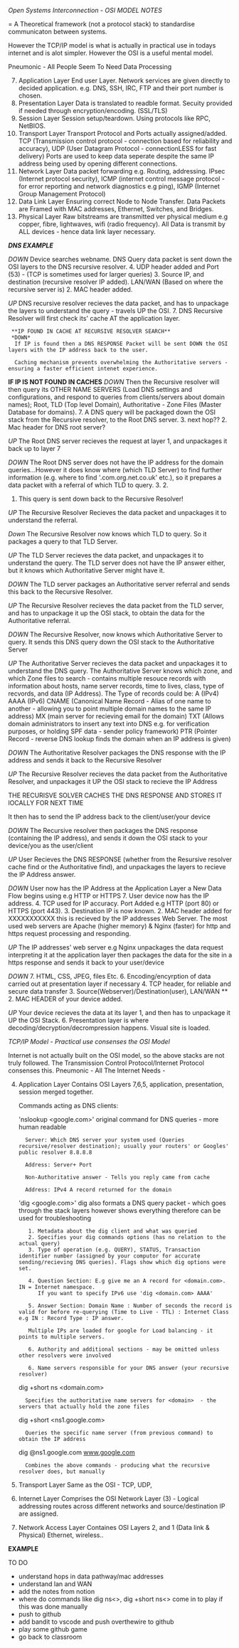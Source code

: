*Open Systems Interconnection - OSI MODEL NOTES*

= A Theoretical framework (not a protocol stack) to standardise communicaton between systems. 

However the TCP/IP model is what is actually in practical use in todays internet and is alot simpler. However the OSI is a useful mental model. 

Pneumonic - All People Seem To Need Data Processing

7. Application Layer 
End user Layer. Network services are given directly to decided application. e.g. DNS, SSH, IRC, FTP and their port number is chosen.
6. Presentation Layer 
Data is translated to readble format. Secuity provided if needed through encryption/encoding. (SSL/TLS)
5. Session Layer 
Session setup/teardown. Using protocols like RPC, NetBIOS. 
4. Transport Layer 
Transport Protocol and Ports actually assigned/added. TCP (Transmission control protocol - connection based for reliability and accuracy), UDP (User Datagram Protocol - connectionLESS for fast delivery)
Ports are used to keep data seperate despite the same IP address being used by opening different connections. 
3. Network Layer 
Data packet forwarding e.g. Routing, addressing. IPsec (Internet protocol security), ICMP (internet control message protocol - for error reporting and network diagnostics e.g ping), IGMP (Internet Group Management Protocol)
2. Data Link Layer
Ensuring correct Node to Node Transfer. Data Packets are Framed with MAC addresses, Ethernet, Switches, and Bridges. 
1. Physical Layer 
Raw bitstreams are transmitted ver physical medium e.g copper, fibre, lightwaves, wifi (radio frequency). All Data is transmit by ALL devices - hence data link layer necessary. 


***DNS EXAMPLE***

*DOWN* 
Device searches webname.
DNS Query data packet is sent down the OSI layers to the DNS recursive resolver. 
4. UDP header added and Port (53) - (TCP is sometimes used for larger queries)
3. Source IP, and destination (recursive resolver IP added). LAN/WAN (Based on where the recursive server is)
2. MAC header added. 

*UP* 
DNS recursive resolver recieves the data packet, and has to unpackage the layers to understand the query - travels UP the OSI. 
7.  DNS Recursive Resolver will first check its' cache AT the application layer.

     **IP FOUND IN CACHE AT RECURSIVE RESOLVER SEARCH** 
     *DOWN* 
      If IP is found then a DNS RESPONSE Packet will be sent DOWN the OSI layers with the IP address back to the user. 

      Caching mechanism prevents overwhelming the Authoritative servers - ensuring a faster efficient intenet experience.  
    
 **IF IP IS NOT FOUND IN CACHES** 
*DOWN* 
Then the Recursive resolver will then query its OTHER NAME SERVERS (Load DNS settings and configurations, and respond to queries from clients/servers about domain names); Root, TLD (Top level Domain), Authoritative - Zone Files (Master Database for domains). 
7. A DNS query will be packaged down the OSI stack from the Recursive resolver, to the Root DNS server. 
3. next hop??
2. Mac header for DNS root server?

*UP* 
The Root DNS server recieves the request at layer 1, and unpackages it back up to layer 7 

*DOWN* 
The Root DNS server does not have the IP address for the domain queries...However it does know where (which TLD Server) to find further information (e.g. where to find '.com.org.net.co.uk' etc.), so it prepares a data packet with a referral of which TLD to query. 
3. 
2. 
1. This query is sent down back to the Recursive Resolver!

*UP* 
The Recursive Resolver Recieves the data packet and unpackages it to understand the referral. 

*Down* 
The Recursive Resolver now knows which TLD to query. So it packages a query to that TLD Server. 

*UP* 
The TLD Server recieves the data packet, and unpackages it to understand the query. 
The TLD server does not have the IP answer either, but it knows which Authoritative Server might have it. 

*DOWN* 
The TLD server packages an Authoritative server referral and sends this back to the Recursive Resolver. 

*UP* 
The Recursive Resolver recieves the data packet from the TLD server, and has to unpackage it up the OSI stack, to obtain the data for the Authoritative referral. 

*DOWN* 
The Recursive Resolver, now knows which Authoritative Server to query. It sends this DNS query down the OSI stack to the Authoritative Server

*UP* 
The Authoritative Server recieves the data packet and unpackages it to understand the DNS query.
The Authoritative Server knows which zone, and which Zone files to search - contains multiple resouce records with information about hosts, name server records, time to lives, class, type of recvords, and data (IP Address).
The Type of records could be:
A (IPv4)
AAAA (IPv6)
CNAME (Canonical Name Record - Alias of one name to another - allowing you to point multiple domain names to the same IP address)
MX (main server for recieving email for the domain)
TXT (Allows domain administrators to insert any text into DNS e.g. for verification purposes, or holding SPF data - sender policy framework)
PTR (Pointer Record - reverse DNS lookup finds the domain when an IP address is given)

*DOWN*
The Authoritative Resolver packages the DNS response with the IP address and sends it back to the Recursive Resolver

*UP*
The Recursive Resolver recieves the data packet from the Authoritative Resolver, and unpackages it UP the OSI stack to recieve the IP Address

THE RECURISVE SOLVER CACHES THE DNS RESPONSE AND STORES IT lOCALLY FOR NEXT TIME

It then has to send the IP address back to the client/user/your device

*DOWN*
The Recursive resolver then packages the DNS response (containing the IP address), and sends it down the OSI stack to your device/you as the user/client

*UP* User Recieves the DNS RESPONSE (whether from the Resursive resolver cache find or the Authoritative find), and unpackages the layers to recieve the IP Address answer. 

*DOWN* User now has the IP Address at the Application Layer a New Data Flow begins using e.g HTTP or HTTPS
7. User device now has the IP address.
4. TCP used for IP accuracy. Port Added e.g HTTP (port 80) or HTTPS (port 443). 
3. Destination IP is now known. 
2. MAC header added for XXXXXXXXXXX
this is recieved by the IP addresses Web Server. 
The most used web servers are Apache (higher memory) & Nginx (faster) for http and https request processing and responding. 

*UP* The IP addresses' web server e.g Nginx unpackages the data request interpreting it at the application layer then packages the data for the site in a https response and sends it back to your user/device

*DOWN* 
7. HTML, CSS, JPEG, files Etc. 
6. Encoding/encyrption of data carried out at presentation layer if necessary
4. TCP header, for reliable and secure data transfer
3. Source(Webserver)/Destination(user), LAN/WAN **
2. MAC HEADER of your device added. 

*UP* Your device recieves the data at its layer 1, and then has to unpackage it UP the OSI Stack. 
6. Presentation layer is where decoding/decryption/decrompression happens. 
Visual site is loaded. 





*TCP/IP Model - Practical use consenses the OSI Model*

Internet is not actually built on the OSI model, so the above stacks are not truly followed. The Transmission Control Protocol/Internet Protocol consenses this. Pneumonic - All The Internet Needs -  

4. Application Layer
Contains OSI Layers 7,6,5, application, presentation, session merged together. 

     Commands acting as DNS clients: 
     
     'nslookup <google.com>' original command for DNS queries - more human readable 
     
         Server: Which DNS server your system used (Queries recursive/resolver destination); usually your routers' or Googles' public resolver 8.8.8.8
     
         Address: Server+ Port 

         Non-Authoritative answer - Tells you reply came from cache

         Address: IPv4 A record returned for the domain 

     'dig <google.com>' dig also formats a DNS query packet - which goes through the stack layers however shows everything therefore can be used for troubleshooting

          1. Metadata about the dig client and what was queried
          2. Specifies your dig commands options (has no relation to the actual query)
          3. Type of operation (e.g. QUERY), STATUS, Transaction identifier number (assigned by your computor for accurate sending/recieving DNS queries). Flags show which dig options were set. 

          4. Question Section: E.g give me an A record for <domain.com>. IN = Internet namespace. 
             If you want to specify IPv6 use 'dig <domain.com> AAAA'

          5. Answer Section: Domain Name : Number of seconds the record is valid for before re-querying (Time to Live - TTL) : Internet Class e.g IN : Record Type : IP answer. 

          Multiple IPs are loaded for google for Load balancing - it points to multiple servers.

          6. Authority and additional sections - may be omitted unless other resolvers were involved
          
          6. Name servers responsible for your DNS answer (your recursive resolver)

     dig +short ns <domain.com>
      
         Specifies the authoritative name servers for <domain>  - the servers that actually hold the zone files
     
     dig +short <ns1.google.com>
         
         Queries the specific name server (from previous command) to obtain the IP address
        
     dig @ns1.google.com www.google.com 
         
         Combines the above commands - producing what the recursive resolver does, but manually

3. Transport Layer
Same as the OSI - TCP, UDP, 


2. Internet Layer
Comprises the OSI Network Layer (3) - Logical addressing routes across different networks and source/destination IP are assigned. 
1. Network Access Layer 
Containes OSI Layers 2, and 1 (Data link & Physical) 
Ethernet, wireless.. 

**EXAMPLE** 








TO DO
- understand hops in data pathway/mac addresses
- understand lan and WAN
- add the notes from notion
- where do commands like dig ns<>, dig +short ns<> come in to play if this was done manually
- push to github 
- add bandit to vscode and push overthewire to github 
- play some github game 
- go back to classroom 
